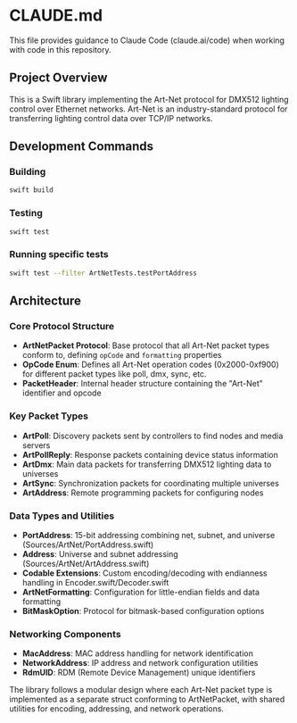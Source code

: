 # CLAUDE.md

This file provides guidance to Claude Code (claude.ai/code) when working with code in this repository.

## Project Overview

This is a Swift library implementing the Art-Net protocol for DMX512 lighting control over Ethernet networks. Art-Net is an industry-standard protocol for transferring lighting control data over TCP/IP networks.

## Development Commands

### Building
```bash
swift build
```

### Testing
```bash
swift test
```

### Running specific tests
```bash
swift test --filter ArtNetTests.testPortAddress
```

## Architecture

### Core Protocol Structure
- **ArtNetPacket Protocol**: Base protocol that all Art-Net packet types conform to, defining `opCode` and `formatting` properties
- **OpCode Enum**: Defines all Art-Net operation codes (0x2000-0xf900) for different packet types like poll, dmx, sync, etc.
- **PacketHeader**: Internal header structure containing the "Art-Net" identifier and opcode

### Key Packet Types
- **ArtPoll**: Discovery packets sent by controllers to find nodes and media servers
- **ArtPollReply**: Response packets containing device status information  
- **ArtDmx**: Main data packets for transferring DMX512 lighting data to universes
- **ArtSync**: Synchronization packets for coordinating multiple universes
- **ArtAddress**: Remote programming packets for configuring nodes

### Data Types and Utilities
- **PortAddress**: 15-bit addressing combining net, subnet, and universe (Sources/ArtNet/PortAddress.swift)
- **Address**: Universe and subnet addressing (Sources/ArtNet/ArtAddress.swift)
- **Codable Extensions**: Custom encoding/decoding with endianness handling in Encoder.swift/Decoder.swift
- **ArtNetFormatting**: Configuration for little-endian fields and data formatting
- **BitMaskOption**: Protocol for bitmask-based configuration options

### Networking Components
- **MacAddress**: MAC address handling for network identification
- **NetworkAddress**: IP address and network configuration utilities
- **RdmUID**: RDM (Remote Device Management) unique identifiers

The library follows a modular design where each Art-Net packet type is implemented as a separate struct conforming to ArtNetPacket, with shared utilities for encoding, addressing, and network operations.